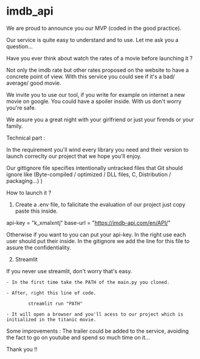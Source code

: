 # imdb_api

We are proud to announce you our MVP (coded in the good practice). 

Our service is quite easy to understand and to use. Let me ask you a question...

Have you ever think about watch the rates of a movie before launching it ? 

Not only the imdb rate but other rates proposed on the website to have a concrete point of view. With this service you could see if it's a bad/ average/ good movie. 

We invite you to use our tool, if you write for example on internet a new movie on google. You could have a spoiler inside. With us don't worry you're safe. 

We assure you a great night with your girlfriend or just your firends or your family. 


Technical part :

In the requirement you'll wind every library you need and their version to launch correclty our project that we hope you'll enjoy. 

Our gittignore file specifies intentionally untracked files that Git should ignore like (Byte-compiled / optimized / DLL files, C, Distribution / packaging...)
)

How to launch it ? 

1. Create a .env file, to falicitate the evaluation of our project just copy paste this inside. 

api-key = "k_xmalxntj"
base-url = "https://imdb-api.com/en/API/"

Otherwise if you want to you can put your api-key. In the right use each user should put their inside. In the gitignore we add the line for this file to assure the confidentiality. 

2. Streamlit

If you never use streamlit, don't worry that's easy. 

    - In the first time take the PATH of the main.py you cloned. 

    - After, right this line of code. 

            streamlit run "PATH"
    
    - It will open a browser and you'll acess to our project which is initialized in the titanic movie.



Some improvements : The trailer could be added to the service, avoiding the fact to go on youtube and spend so much time on it... 

Thank you !! 